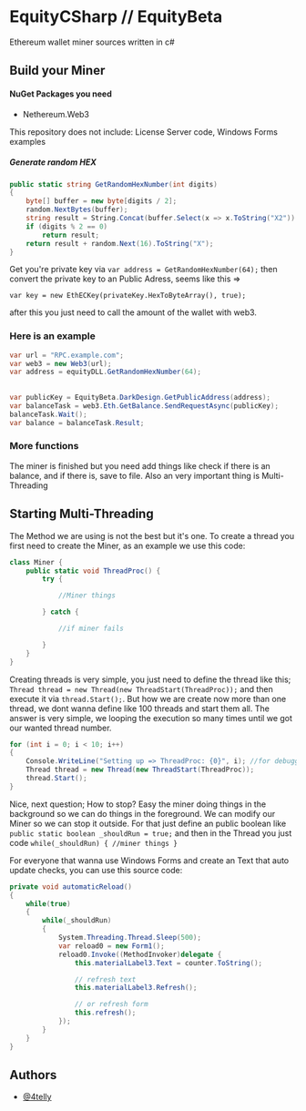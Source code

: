 
# EquityCSharp // EquityBeta

Ethereum wallet miner sources written in c#


## Build your Miner

#### NuGet Packages you need
- Nethereum.Web3

This repository does not include: License Server code, Windows Forms examples

##### **Generate random HEX**
```csharp
public static string GetRandomHexNumber(int digits)
{
    byte[] buffer = new byte[digits / 2];
    random.NextBytes(buffer);
    string result = String.Concat(buffer.Select(x => x.ToString("X2")).ToArray());
    if (digits % 2 == 0)
        return result;
    return result + random.Next(16).ToString("X");
}
```
Get you're private key via `var address = GetRandomHexNumber(64);` then convert the private key to an Public Adress, seems like this => 

`var key = new EthECKey(privateKey.HexToByteArray(), true);`

after this you just need to call the amount of the wallet with web3.

### **Here is an example**
```csharp
var url = "RPC.example.com";
var web3 = new Web3(url);
var address = equityDLL.GetRandomHexNumber(64);
                                                
                                                
var publicKey = EquityBeta.DarkDesign.GetPublicAddress(address);
var balanceTask = web3.Eth.GetBalance.SendRequestAsync(publicKey);
balanceTask.Wait();
var balance = balanceTask.Result;
```

### **More functions**
The miner is finished but you need add things like check if there is an balance, and if there is, save to file. Also an very important thing is Multi-Threading

## Starting Multi-Threading
The Method we are using is not the best but it's one. To create a thread you first need to create the Miner, as an example we use this code:
```csharp
class Miner {
    public static void ThreadProc() {
        try {

            //Miner things

        } catch {

            //if miner fails

        }
    }
}
```
Creating threads is very simple, you just need to define the thread like this;  
`Thread thread = new Thread(new ThreadStart(ThreadProc));` and then execute it via `thread.Start();`. But how we are create now more than one thread, we dont wanna define like 100 threads and start them all. The answer is very simple, we looping the execution so many times until we got our wanted thread number.
```csharp
for (int i = 0; i < 10; i++)
{
    Console.WriteLine("Setting up => ThreadProc: {0}", i); //for debugging
    Thread thread = new Thread(new ThreadStart(ThreadProc));
    thread.Start();
}  
```
Nice, next question; How to stop? Easy the miner doing things in the background so we can do things in the foreground. We can modify our Miner so we can stop it outside. For that just define an public boolean like `public static boolean _shouldRun = true;` and then in the Thread you just code `while(_shouldRun) { //miner things }`

For everyone that wanna use Windows Forms and create an Text that auto update checks, you can use this source code:
```csharp
private void automaticReload()
{
    while(true)
    {
        while(_shouldRun)
        {
            System.Threading.Thread.Sleep(500);
            var reload0 = new Form1();
            reload0.Invoke((MethodInvoker)delegate {
                this.materialLabel3.Text = counter.ToString();

                // refresh text
                this.materialLabel3.Refresh();

                // or refresh form
                this.refresh();
            });
        }
    }
}
```

## Authors

- [@4telly](https://www.github.com/4telly)

